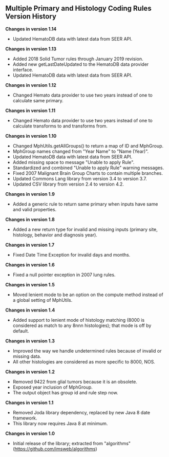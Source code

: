 ## Multiple Primary and Histology Coding Rules Version History
**Changes in version 1.14**

- Updated HematoDB data with latest data from SEER API.

**Changes in version 1.13**

- Added 2018 Solid Tumor rules through January 2019 revision.
- Added new getLastDateUpdated to the HematoDB data provider interface.
- Updated HematoDB data with latest data from SEER API.

**Changes in version 1.12**

- Changed Hemato data provider to use two years instead of one to calculate same primary.

**Changes in version 1.11**

- Changed Hemato data provider to use two years instead of one to calculate transforms to and transforms from.

**Changes in version 1.10**

- Changed MphUtils.getAllGroups() to return a map of ID and MphGroup.
- MphGroup names changed from "Year Name" to "Name (Year)".
- Updated HematoDB data with latest data from SEER API.
- Added missing space to message "Unable to apply Rule".
- Standardized and combined "Unable to apply Rule" warning messages.
- Fixed 2007 Malignant Brain Group Charts to contain multiple branches.
- Updated Commons Lang library from version 3.4 to version 3.7.
- Updated CSV library from version 2.4 to version 4.2.
 
**Changes in version 1.9**

- Added a generic rule to return same primary when inputs have same and valid properties.

**Changes in version 1.8**

- Added a new return type for invalid and missing inputs (primary site, histology, behavior and diagnosis year).

**Changes in version 1.7**

- Fixed Date Time Exception for invalid days and months.

**Changes in version 1.6**

- Fixed a null pointer exception in 2007 lung rules.

**Changes in version 1.5**

- Moved lenient mode to be an option on the compute method instead of a global setting of MphUtils.

**Changes in version 1.4**

- Added support to lenient mode of histology matching (8000 is considered as match to any 8nnn histologies); that mode is off by default.

**Changes in version 1.3**

- Improved the way we handle undetermined rules because of invalid or missing data.
- All other histologies are considered as more specific to 8000, NOS.

**Changes in version 1.2**

- Removed 9422 from glial tumors because it is an obsolete.
- Exposed year inclusion of MphGroup.
- The output object has group id and rule step now.

**Changes in version 1.1**

- Removed Joda library dependency, replaced by new Java 8 date framework.
- This library now requires Java 8 at minimum.

**Changes in version 1.0**

- Initial release of the library; extracted from "algorithms" (https://github.com/imsweb/algorithms)

